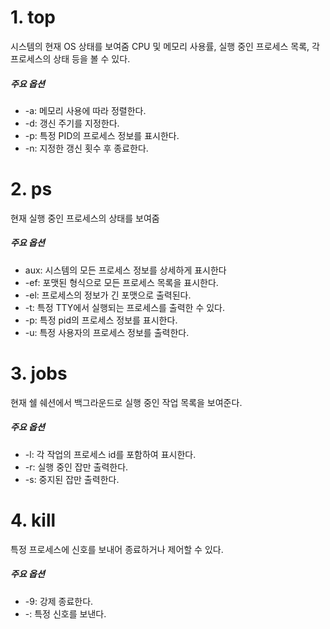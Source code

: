 # 1. top
시스템의 현재 OS 상태를 보여줌
CPU 및 메모리 사용률, 실행 중인 프로세스 목록, 각 프로세스의 상태 등을 볼 수 있다.
##### 주요 옵션
+ -a: 메모리 사용에 따라 정렬한다.
+ -d: 갱신 주기를 지정한다.
+ -p: 특정 PID의 프로세스 정보를 표시한다.
+ -n: 지정한 갱신 횟수 후 종료한다.

# 2. ps
현재 실행 중인 프로세스의 상태를 보여줌
##### 주요 옵션
+ aux: 시스템의 모든 프로세스 정보를 상세하게 표시한다
+ -ef: 포맷된 형식으로 모든 프로세스 목록을 표시한다.
+ -el: 프로세스의 정보가 긴 포맷으로 출력된다.
+ -t: 특정 TTY에서 실행되는 프로세스를 출력한 수 있다.
+ -p: 특정 pid의 프로세스 정보를 표시한다.
+ -u: 특정 사용자의 프로세스 정보를 출력한다.

# 3. jobs
현재 쉘 쉐션에서 백그라운드로 실행 중인 작업 목록을 보여준다.
##### 주요 옵션
+ -l: 각 작업의 프로세스 id를 포함하여 표시한다.
+ -r: 실행 중인 잡만 출력한다.
+ -s: 중지된 잡만 출력한다.

# 4. kill
특정 프로세스에 신호를 보내어 종료하거나 제어할 수 있다.
##### 주요 옵션
+ -9: 강제 종료한다.
+ -<signal>: 특정 신호를 보낸다.
